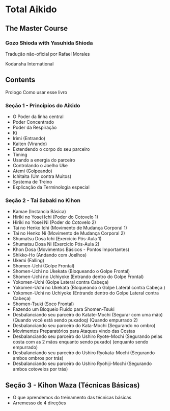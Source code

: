 # Total Aikido
## The Master Course

### Gozo Shioda with Yasuhida Shioda
Tradução não-oficial por Rafael Morales

Kodansha International

## Contents

Prologo
Como usar esse livro

### Seção 1 - Principios do Aikido

* O Poder da linha central
* Poder Concentrado
* Poder da Respiração
* Ki
* Irimi (Entrando)
* Kaiten (Virando)
* Extendendo o corpo do seu parceiro
* Timing
* Usando a energia do parceiro
* Controlando o Joelho Uke
* Atemi (Golpeando)
* Ichitaita (Um contra Muitos)
* Systema de Treino
* Explicação da Terminologia especial

### Seção 2 - Tai Sabaki no Kihon

* Kamae (Instancia Básica)
* Hiriki no Yosei Ichi (Poder do Cotovelo 1)
* Hiriki no Yosei Ni (Poder do Cotovelo 2)
* Tai no Henko Ichi (Movimento de Mudança Corporal 1)
* Tai no Henko Ni (Movimento de Mudança Corporal 2)
* Shumatsu Dosa Ichi (Exercicio Pós-Aula 1)
* Shumatsu Dosa Ni (Exercicio Pós-Aula 2)
* Khon Dosa (Movimentos Básicos - Pontos Importantes)
* Shikko-Ho (Andando com Joelhos)
* Ukemi (Falling)
* Shomen-Uchi (Golpe Frontal)
* Shomen-Uchi no Ukekata (Bloqueando o Golpe Frontal)
* Shomen-Uchi no Uchiyoke (Entrando dentro do Golpe Frontal)
* Yokomen-Uchi (Golpe Lateral contra Cabeça)
* Yokomen-Uchi no Ukekata (Bloqueando o Golpe Lateral contra Cabeça )
* Yokomen-Uchi no Uchiyoke (Entrando dentro do Golpe Lateral contra Cabeça)
* Shomen-Tsuki (Soco Frontal)
* Fazendo um Bloqueio Fluido para Shomen-Tsuki
* Desbalanciando seu parceiro do Katate-Mochi (Segurar com uma mão)
  (Quando você está sendo puxadoq)
  (Quando empurrado 2)
* Desbalanciando seu parceiro do Kata-Mochi (Segurando no ombro)
* Movimentos Preparatórios para Ataques vindo das Costas
* Desbalanciando seu parceiro do Ushiro Ryote-Mochi (Segurando pelas costa com as 2 mãos enquanto sendo puxado)
  (enquanto sendo empurrado)
* Desbalanciando seu parceiro do Ushiro Ryokata-Mochi (Segurando ambos ombros por trás)
* Desbalanciando seu parceiro do Ushiro Ryohiji-Mochi (Segurando ambos cotovelos por trás)

## Seção 3 - Kihon Waza (Técnicas Básicas)

* O que aprendemos do treinamento das técnicas básicas
* Arremesso de 4 direções
